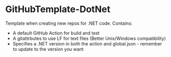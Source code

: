 # GitHubTemplate-DotNet

Template when creating new repos for .NET code. Contains:

* A default GitHub Action for build and test
* A gitattrbutes to use LF for text files (Better Unix/Windows compatibility)
* Specifies a .NET version in both the action and global.json - remember to update to the version you want
